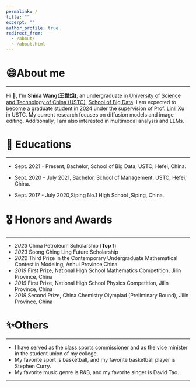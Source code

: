 ```yaml
---
permalink: /
title: ""
excerpt: ""
author_profile: true
redirect_from: 
  - /about/
  - /about.html
---
```


# 😄About me
---

Hi 👋, I'm **Shida Wang(王世炟)**, an undergraduate in [University of Science and Technology of China (USTC)](https://www.ustc.edu.cn/), [School of Big Data](http://sds.ustc.edu.cn/main.htm). I am expected to become a graduate student in 2024 under the supervision of [Prof. Linli Xu](http://staff.ustc.edu.cn/~linlixu/) in USTC. My current research focuses on diffusion models and image editing. Additionally, I am also interested in multimodal analysis and LLMs.

# 📖 Educations
---
- Sept. 2021 - Present, Bachelor, School of Big Data, USTC, Hefei, China.

- Sept. 2020 - July 2021, Bachelor, School of Management, USTC, Hefei, China.

- Sept. 2017 - July 2020,Siping No.1 High School ,Siping, China.

# 🎖 Honors and Awards
---

- *2023* China Petroleum Scholarship (**Top 1**)
- *2023* Soong Ching Ling Future Scholarship
- *2022* Third Prize in the Contemporary Undergraduate Mathematical Contest in Modeling, Anhui Province,China
- *2019* First Prize, National High School Mathematics Competition, Jilin Province, China
- *2019* First Prize, National High School Physics Competition, Jilin Province, China
- *2019* Second Prize, China Chemistry Olympiad (Preliminary Round), Jilin Province, China


# ✨Others
---

- I have served as the class sports commissioner and as the vice minister in the student union of my college.
- My favorite sport is basketball, and my favorite basketball player is Stephen Curry.
- My favorite music genre is R&B, and my favorite singer is David Tao.

---

<script> document.write("Last modifid at: "+document.lastModified+"" ) </script>